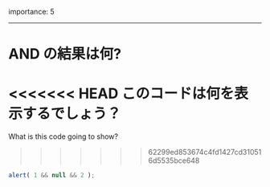 importance: 5

---

# AND の結果は何?

<<<<<<< HEAD
このコードは何を表示するでしょう？
=======
What is this code going to show?
>>>>>>> 62299ed853674c4fd1427cd310516d5535bce648

```js
alert( 1 && null && 2 );
```
